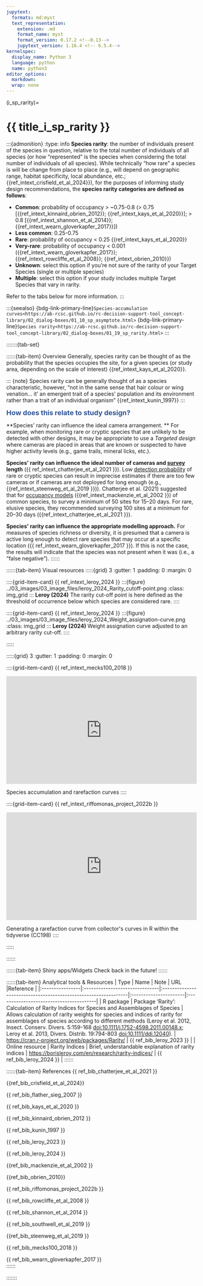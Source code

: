 ```yaml
---
jupytext:
  formats: md:myst
  text_representation:
    extension: .md
    format_name: myst
    format_version: 0.17.2 <!--0.13-->
    jupytext_version: 1.16.4 <!-- 6.5.4-->
kernelspec:
  display_name: Python 3
  language: python
  name: python3
editor_options: 
  markdown: 
  wrap: none
---
```

(i_sp_rarity)=
# {{ title_i_sp_rarity }}

:::{admonition}
:type: info
**Species rarity**: the number of individuals present of the species in question, relative to the total number of individuals of all species (or how “represented” is the species when considering the total number of individuals of all species).
While technically “how rare” a species is will be change from place to place (e.g., will depend on geographic range, habitat specificity, local abundance, etc.; {{ref_intext_crisfield_et_al_2024}}), for the purposes of informing study design recommendations, the **species rarity categories are defined as follows**:

- **Common**:  probability of occupancy > ~0.75-0.8  (> 0.75 [{{ref_intext_kinnaird_obrien_2012}}; {{ref_intext_kays_et_al_2020}}]; > 0.8 [{{ref_intext_shannon_et_al_2014}}; {{ref_intext_wearn_gloverkapfer_2017}}])
- **Less common**: 0.25-0.75
- **Rare**: probability of occupancy < 0.25 {{ref_intext_kays_et_al_2020}}
- **Very-rare**: probability of occupancy < 0.001 ({{ref_intext_wearn_gloverkapfer_2017}}; {{ref_intext_rowcliffe_et_al_2008}}; {{ref_intext_obrien_2010}})
- **Unknown**: select this option if you’re not sure of the rarity of your Target Species (single or multiple species)
- **Multiple**: select this option if your study includes multiple Target Species that vary in rarity.

Refer to the tabs below for more information.
:::

:::{seealso}
{bdg-link-primary-line}`Species-accumulation curves<https://ab-rcsc.github.io/rc-decision-support-tool_concept-library/02_dialog-boxes/01_10_sp_asymptote.html>`
{bdg-link-primary-line}`Species rarity<https://ab-rcsc.github.io/rc-decision-support-tool_concept-library/02_dialog-boxes/01_19_sp_rarity.html>`
:::

:::::::{tab-set}

::::::{tab-item} Overview
Generally, species rarity can be thought of as the probability that the species occupies the site, for a given species (or study area, depending on the scale of interest) {{ref_intext_kays_et_al_2020}}. 

::: {note}
Species rarity can be generally thought of as a species characteristic, however, “not in the same sense that hair colour or wing venation… it’ an emergent trait of a species' population and its environment rather than a trait of an individual organism” {{ref_intext_kunin_1997}}
:::

**<font size="4"><span style="color:#2F5496">How does this relate to study design?</font></span>**

**Species' rarity can influence the ideal camera arrangement. ** For example, when monitoring rare or cryptic species that are unlikely to be detected with other designs, it may be appropriate to use a *Targeted design* where cameras are placed in areas that are known or suspected to have higher activity levels (e.g., game trails, mineral licks, etc.). 

**Species' rarity can influence the ideal number of cameras and [survey](#survey) length** ({{ ref_intext_chatterjee_et_al_2021 }}). Low [detection probability](#detection_probability) of rare or cryptic species can result in imprecise estimates if there are too few cameras or if cameras are not deployed for long enough (e.g., {{ref_intext_steenweg_et_al_2019 }})). Chatterjee et al. (2021) suggested that for [occupancy models](#mods_occupancy) ({{ref_intext_mackenzie_et_al_2002 }}) of common species, to survey a minimum of 50 sites for 15–20 days. For rare, elusive species, they recommended surveying 100 sites at a minimum for 20–30 days ({{ref_intext_chatterjee_et_al_2021 }}).

**Species' rarity can influence the appropriate modelling approach.** For measures of species richness or diversity, it is presumed that a camera is active long enough to detect rare species that may occur at a specific location ({{ ref_intext_wearn_gloverkapfer_2017 }}). If this is not the case, the results will indicate that the species was not present when it was (i.e., a “false negative”).
::::::

::::::{tab-item} Visual resources
:::::{grid} 3
:gutter: 1
:padding: 0
:margin: 0

::::{grid-item-card} {{ ref_intext_leroy_2024 }}
:::{figure} ../03_images/03_image_files/leroy_2024_Rarity_cutoff-point.png
:class: img_grid
:::
**Leroy (2024)** The rarity cut-off point is here defined as the threshold of occurrence below which species are considered rare.
::::

::::{grid-item-card} {{ ref_intext_leroy_2024 }}
:::{figure} ../03_images/03_image_files/leroy_2024_Weight_assignation-curve.png 
:class: img_grid
:::
**Leroy (2024)** Weight assignation curve adjusted to an arbitrary rarity cut-off.
::::

:::::

:::::{grid} 3
:gutter: 1
:padding: 0
:margin: 0

::::{grid-item-card} {{ ref_intext_mecks100_2018 }}
<div>
  <div style="position:relative;padding-top:56.25%;">
    <iframe src="https://www.youtube.com/embed/4gcmAUpo9TU?si=_S-JYDDskR8QbHs5" loading="lazy" frameborder="0" allowfullscreen
      style="position:absolute;top:0;left:0;width:100%;height:100%;"></iframe>
  </div>
</div>

Species accumulation and rarefaction curves
::::

::::{grid-item-card} {{ ref_intext_riffomonas_project_2022b }} 
<div>
  <div style="position:relative;padding-top:56.25%;">
    <iframe src="https://www.youtube.com/embed/ywHVb0Q-qsM?si=_xJ5jbFc6MDEQlAh " loading="lazy" frameborder="0" allowfullscreen
      style="position:absolute;top:0;left:0;width:100%;height:100%;"></iframe>
  </div>
</div>

Generating a rarefaction curve from collector's curves in R within the tidyverse (CC198)
::::

:::::

::::::

::::::{tab-item} Shiny apps/Widgets
Check back in the future!
::::::

::::::{tab-item} Analytical tools & Resources
| Type | Name | Note | URL |Reference |
|:----------------|:-------------------------------|:----------------------------------------------------------------|:----------------------|:----------------------------------------| 
| R package | Package ‘Rarity’: Calculation of Rarity Indices for Species and Assemblages of Species | Allows calculation of rarity weights for species and indices of rarity for assemblages of species according to different methods (Leroy et al. 2012, Insect. Conserv. Divers. 5:159-168 <doi:10.1111/j.1752-4598.2011.00148.x>; Leroy et al. 2013, Divers. Distrib. 19:794-803 <doi:10.1111/ddi.12040>). | <https://cran.r-project.org/web/packages/Rarity/> | {{ ref_bib_leroy_2023 }} |
| Online resource | Rarity Indices | Brief, understandable explanation of rarity indices | <https://borisleroy.com/en/research/rarity-indices/> | {{ ref_bib_leroy_2024 }} |
::::::

::::::{tab-item} References
{{ ref_bib_chatterjee_et_al_2021 }}

{{ref_bib_crisfield_et_al_2024}}

{{ ref_bib_flather_sieg_2007 }}

{{ ref_bib_kays_et_al_2020 }}

{{ ref_bib_kinnaird_obrien_2012 }}

{{ ref_bib_kunin_1997 }}

{{ ref_bib_leroy_2023 }}

{{ ref_bib_leroy_2024 }}

{{ref_bib_mackenzie_et_al_2002 }}

{{ref_bib_obrien_2010}}

{{ ref_bib_riffomonas_project_2022b }}

{{ ref_bib_rowcliffe_et_al_2008 }}

{{ ref_bib_shannon_et_al_2014 }}

{{ ref_bib_southwell_et_al_2019 }}

{{ref_bib_steenweg_et_al_2019 }}

{{ ref_bib_mecks100_2018 }}

{{ ref_bib_wearn_gloverkapfer_2017 }}	
::::::

:::::::